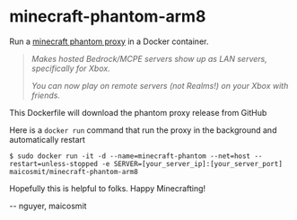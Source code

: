 # minecraft-phantom-arm8
Run a [minecraft phantom proxy](https://github.com/jhead/phantom) in a Docker container.

> *Makes hosted Bedrock/MCPE servers show up as LAN servers, specifically for Xbox.*
>
> *You can now play on remote servers (not Realms!) on your Xbox with friends.*

This Dockerfile will download the phantom proxy release from GitHub

Here is a `docker run` command that run the proxy in the background and automatically restart

    $ sudo docker run -it -d --name=minecraft-phantom --net=host --restart=unless-stopped -e SERVER=[your_server_ip]:[your_server_port] maicosmit/minecraft-phantom-arm8

Hopefully this is helpful to folks. Happy Minecrafting!

 -- nguyer, maicosmit
